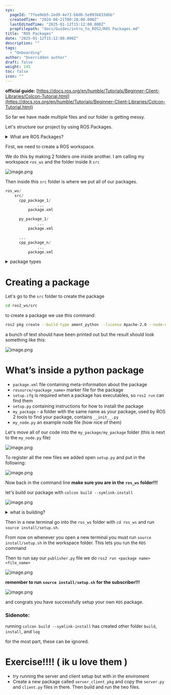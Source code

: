 ```yaml
---
sys:
  pageId: "7fea9eb5-2ed9-4e73-b6d6-5e093b833dbb"
  createdTime: "2024-08-21T00:28:00.000Z"
  lastEditedTime: "2025-01-12T15:12:00.000Z"
  propFilepath: "docs/Guides/intro_to_ROS2/ROS Packages.md"
title: "ROS Packages"
date: "2025-01-12T15:12:00.000Z"
description: ""
tags:
  - "Onboarding"
author: "Overridden author"
draft: false
weight: 145
toc: false
icon: ""
---
```


**official guide:** [https://docs.ros.org/en/humble/Tutorials/Beginner-Client-Libraries/Colcon-Tutorial.html](https://docs.ros.org/en/humble/Tutorials/Beginner-Client-Libraries/Colcon-Tutorial.html)

So far we have made multiple files and our folder is getting messy.

Let's structure our project by using ROS Packages.

<details>

<summary>What are ROS Packages?</summary>

ROS Packages are, as the name implies, packages of code that are highly sharable between ROS developers.

They consist of a folder, `package.xml` file, and source code

```python
      cpp_package_1/
		      ... imagine much code files here ..
          package.xml
```

</details>

First, we need to create a ROS workspace.

We do this by making 2 folders one inside another. I am calling my workspace `ros_ws` and the folder inside it `src`

![image.png](https://prod-files-secure.s3.us-west-2.amazonaws.com/d518164a-d88e-44d1-a4ee-3adb3bd8bce0/70706947-fd18-4537-a67b-e12946812d31/image.png?X-Amz-Algorithm=AWS4-HMAC-SHA256&X-Amz-Content-Sha256=UNSIGNED-PAYLOAD&X-Amz-Credential=ASIAZI2LB4664Z7KNK7I%2F20250525%2Fus-west-2%2Fs3%2Faws4_request&X-Amz-Date=20250525T181030Z&X-Amz-Expires=3600&X-Amz-Security-Token=IQoJb3JpZ2luX2VjEGgaCXVzLXdlc3QtMiJHMEUCIQDNIribPpWLHfhJ9tlSZ8MSl2csfgZVCR%2FzUUAGdF0DywIgIF%2Ba7i21SPnJ3vzRM5ULRxqkU3g57nvHF%2FxL941H5vAq%2FwMIMRAAGgw2Mzc0MjMxODM4MDUiDGxgwOSebDyIdY7p4ircA%2B9tn%2BhdR7ZxtN8%2BcFM1ccQrJtw96hTqJA8MQEYM5Gct0WpXk78DQqme%2BhPruF75ChA2rMK86c%2BRyVjTGw8xif89zL3Z%2F%2FpAGBL1Qa%2F9MZVzXr2xCkecQ2AD3IE1%2BOt14eN7m8jOJfIU5aGZSXlR8ySKAIuIL2D6kg3AfmoaA8kD1FAPtv82tjFjzb5W4AV5OtQ97gURf%2Fu0APNRVIehxvO7P0p9oAjZYDyYGePdAJhDi223XXC52ebs0ertB695qa%2B0jb1MAwf40LT74%2BAEU4FPD0rIL4PLB1BYtqYwiNg5XME9FiVcR%2FtiHlDyFyCLhT66elWodAYZeWf8J%2Ba6YfPaySgsoUMyDdFgr0FXYnn4iAqkDKqwWOPjLW0KqZyqWb1eUs2goBWLm%2F8PUA2owJS1poedvJikZwfg%2FIbC%2FuCX1xgcfSVRNInfDLO82e8yWRBSqa4OnGbwOlR5Ac1D4k1gAx8P3S%2Fl4Jwv%2BbFYwY23QLnTYYMg2MwGc4kddQ9sTZJqOA3Yc1BDtWX1Y9aLENXyrjwoWg7g2kgfhLlVhWWGKGL0zB97kZYRdP43ZB3yaxTSNVmJ8ceAeX%2B0MJ%2BlOg0dtrbqtLKIZh8YfcS%2Fs9K3h1JgoDcClIF2K25tMOL%2FzMEGOqUBhLtA28XH7Xos8IHS1WluXw8mW3UJtwLPzaqcovvnw%2FceQfwqejhn%2F%2BONOVvqzd47rlcNbhoBWIOqCYuvxkE%2BkARSCxrQlzKGIJcPoMgDTwdiD3QQz6q6UvrSX9Yo%2Bv%2Fhp4dOBy4lRMcbKxci0XWf49YdSDvYDuCQ8lDq0AJmYHVdRCgK8jFgA9KcFAHcE7w%2B7GouXlMDjJwxIpwUMofU7wiUCvL0&X-Amz-Signature=fb097121b29fce1f64c1e90f553916e9f76a188b165b855f10eb3b72dfdcd8db&X-Amz-SignedHeaders=host&x-id=GetObject)

Then inside this `src` folder is where we put all of our packages.

```python
ros_ws/
    src/
      cpp_package_1/
		      ...
          package.xml

      py_package_1/
		      ...
          package.xml

      ...
      cpp_package_n/
		      ...
          package.xml

```

<details>

<summary>package types</summary>

packages can be either `C++` or python.

the intern file structure is different for each but for this guide we will stick to creating python packages

</details>

# Creating a package

Let's go to the `src` folder to create the package

```bash
cd ros2_ws/src
```

to create a package we use this command:

```bash
ros2 pkg create --build-type ament_python --license Apache-2.0 --node-name my_node my_package
```

a bunch of text should have been printed out but the result should look something like this:

![image.png](https://prod-files-secure.s3.us-west-2.amazonaws.com/d518164a-d88e-44d1-a4ee-3adb3bd8bce0/e6cf1e3f-8512-4a3e-b131-079f800bf3e8/image.png?X-Amz-Algorithm=AWS4-HMAC-SHA256&X-Amz-Content-Sha256=UNSIGNED-PAYLOAD&X-Amz-Credential=ASIAZI2LB4664Z7KNK7I%2F20250525%2Fus-west-2%2Fs3%2Faws4_request&X-Amz-Date=20250525T181030Z&X-Amz-Expires=3600&X-Amz-Security-Token=IQoJb3JpZ2luX2VjEGgaCXVzLXdlc3QtMiJHMEUCIQDNIribPpWLHfhJ9tlSZ8MSl2csfgZVCR%2FzUUAGdF0DywIgIF%2Ba7i21SPnJ3vzRM5ULRxqkU3g57nvHF%2FxL941H5vAq%2FwMIMRAAGgw2Mzc0MjMxODM4MDUiDGxgwOSebDyIdY7p4ircA%2B9tn%2BhdR7ZxtN8%2BcFM1ccQrJtw96hTqJA8MQEYM5Gct0WpXk78DQqme%2BhPruF75ChA2rMK86c%2BRyVjTGw8xif89zL3Z%2F%2FpAGBL1Qa%2F9MZVzXr2xCkecQ2AD3IE1%2BOt14eN7m8jOJfIU5aGZSXlR8ySKAIuIL2D6kg3AfmoaA8kD1FAPtv82tjFjzb5W4AV5OtQ97gURf%2Fu0APNRVIehxvO7P0p9oAjZYDyYGePdAJhDi223XXC52ebs0ertB695qa%2B0jb1MAwf40LT74%2BAEU4FPD0rIL4PLB1BYtqYwiNg5XME9FiVcR%2FtiHlDyFyCLhT66elWodAYZeWf8J%2Ba6YfPaySgsoUMyDdFgr0FXYnn4iAqkDKqwWOPjLW0KqZyqWb1eUs2goBWLm%2F8PUA2owJS1poedvJikZwfg%2FIbC%2FuCX1xgcfSVRNInfDLO82e8yWRBSqa4OnGbwOlR5Ac1D4k1gAx8P3S%2Fl4Jwv%2BbFYwY23QLnTYYMg2MwGc4kddQ9sTZJqOA3Yc1BDtWX1Y9aLENXyrjwoWg7g2kgfhLlVhWWGKGL0zB97kZYRdP43ZB3yaxTSNVmJ8ceAeX%2B0MJ%2BlOg0dtrbqtLKIZh8YfcS%2Fs9K3h1JgoDcClIF2K25tMOL%2FzMEGOqUBhLtA28XH7Xos8IHS1WluXw8mW3UJtwLPzaqcovvnw%2FceQfwqejhn%2F%2BONOVvqzd47rlcNbhoBWIOqCYuvxkE%2BkARSCxrQlzKGIJcPoMgDTwdiD3QQz6q6UvrSX9Yo%2Bv%2Fhp4dOBy4lRMcbKxci0XWf49YdSDvYDuCQ8lDq0AJmYHVdRCgK8jFgA9KcFAHcE7w%2B7GouXlMDjJwxIpwUMofU7wiUCvL0&X-Amz-Signature=3eb6f2fc086cae51b152ac5412ca67a81f3d9802a02ca909a415370b367792be&X-Amz-SignedHeaders=host&x-id=GetObject)

# What’s inside a python package

- `package.xml` file containing meta-information about the package
- `resource/<package_name>` marker file for the package
- `setup.cfg` is required when a package has executables, so `ros2 run` can find them
- `setup.py` containing instructions for how to install the package
- `my_package` - a folder with the same name as your package, used by ROS 2 tools to find your package, contains `__init__.py`
- `my_node.py` an example node file (how nice of them)

Let's move all of our code into the `my_package/my_package` folder (this is next to the `my_node.py` file)

![image.png](https://prod-files-secure.s3.us-west-2.amazonaws.com/d518164a-d88e-44d1-a4ee-3adb3bd8bce0/9ce58f11-0da9-4d3e-b86d-506a9685d378/image.png?X-Amz-Algorithm=AWS4-HMAC-SHA256&X-Amz-Content-Sha256=UNSIGNED-PAYLOAD&X-Amz-Credential=ASIAZI2LB4664Z7KNK7I%2F20250525%2Fus-west-2%2Fs3%2Faws4_request&X-Amz-Date=20250525T181030Z&X-Amz-Expires=3600&X-Amz-Security-Token=IQoJb3JpZ2luX2VjEGgaCXVzLXdlc3QtMiJHMEUCIQDNIribPpWLHfhJ9tlSZ8MSl2csfgZVCR%2FzUUAGdF0DywIgIF%2Ba7i21SPnJ3vzRM5ULRxqkU3g57nvHF%2FxL941H5vAq%2FwMIMRAAGgw2Mzc0MjMxODM4MDUiDGxgwOSebDyIdY7p4ircA%2B9tn%2BhdR7ZxtN8%2BcFM1ccQrJtw96hTqJA8MQEYM5Gct0WpXk78DQqme%2BhPruF75ChA2rMK86c%2BRyVjTGw8xif89zL3Z%2F%2FpAGBL1Qa%2F9MZVzXr2xCkecQ2AD3IE1%2BOt14eN7m8jOJfIU5aGZSXlR8ySKAIuIL2D6kg3AfmoaA8kD1FAPtv82tjFjzb5W4AV5OtQ97gURf%2Fu0APNRVIehxvO7P0p9oAjZYDyYGePdAJhDi223XXC52ebs0ertB695qa%2B0jb1MAwf40LT74%2BAEU4FPD0rIL4PLB1BYtqYwiNg5XME9FiVcR%2FtiHlDyFyCLhT66elWodAYZeWf8J%2Ba6YfPaySgsoUMyDdFgr0FXYnn4iAqkDKqwWOPjLW0KqZyqWb1eUs2goBWLm%2F8PUA2owJS1poedvJikZwfg%2FIbC%2FuCX1xgcfSVRNInfDLO82e8yWRBSqa4OnGbwOlR5Ac1D4k1gAx8P3S%2Fl4Jwv%2BbFYwY23QLnTYYMg2MwGc4kddQ9sTZJqOA3Yc1BDtWX1Y9aLENXyrjwoWg7g2kgfhLlVhWWGKGL0zB97kZYRdP43ZB3yaxTSNVmJ8ceAeX%2B0MJ%2BlOg0dtrbqtLKIZh8YfcS%2Fs9K3h1JgoDcClIF2K25tMOL%2FzMEGOqUBhLtA28XH7Xos8IHS1WluXw8mW3UJtwLPzaqcovvnw%2FceQfwqejhn%2F%2BONOVvqzd47rlcNbhoBWIOqCYuvxkE%2BkARSCxrQlzKGIJcPoMgDTwdiD3QQz6q6UvrSX9Yo%2Bv%2Fhp4dOBy4lRMcbKxci0XWf49YdSDvYDuCQ8lDq0AJmYHVdRCgK8jFgA9KcFAHcE7w%2B7GouXlMDjJwxIpwUMofU7wiUCvL0&X-Amz-Signature=bee2cb561c36743ff193b53bc659cbe8e5fb2a61544375bf6868447a55c8c28d&X-Amz-SignedHeaders=host&x-id=GetObject)

To register all the new files we added open `setup.py` and put in the following:

![image.png](https://prod-files-secure.s3.us-west-2.amazonaws.com/d518164a-d88e-44d1-a4ee-3adb3bd8bce0/1cd7c262-4cae-4496-9d75-c178537d24a2/image.png?X-Amz-Algorithm=AWS4-HMAC-SHA256&X-Amz-Content-Sha256=UNSIGNED-PAYLOAD&X-Amz-Credential=ASIAZI2LB4664Z7KNK7I%2F20250525%2Fus-west-2%2Fs3%2Faws4_request&X-Amz-Date=20250525T181030Z&X-Amz-Expires=3600&X-Amz-Security-Token=IQoJb3JpZ2luX2VjEGgaCXVzLXdlc3QtMiJHMEUCIQDNIribPpWLHfhJ9tlSZ8MSl2csfgZVCR%2FzUUAGdF0DywIgIF%2Ba7i21SPnJ3vzRM5ULRxqkU3g57nvHF%2FxL941H5vAq%2FwMIMRAAGgw2Mzc0MjMxODM4MDUiDGxgwOSebDyIdY7p4ircA%2B9tn%2BhdR7ZxtN8%2BcFM1ccQrJtw96hTqJA8MQEYM5Gct0WpXk78DQqme%2BhPruF75ChA2rMK86c%2BRyVjTGw8xif89zL3Z%2F%2FpAGBL1Qa%2F9MZVzXr2xCkecQ2AD3IE1%2BOt14eN7m8jOJfIU5aGZSXlR8ySKAIuIL2D6kg3AfmoaA8kD1FAPtv82tjFjzb5W4AV5OtQ97gURf%2Fu0APNRVIehxvO7P0p9oAjZYDyYGePdAJhDi223XXC52ebs0ertB695qa%2B0jb1MAwf40LT74%2BAEU4FPD0rIL4PLB1BYtqYwiNg5XME9FiVcR%2FtiHlDyFyCLhT66elWodAYZeWf8J%2Ba6YfPaySgsoUMyDdFgr0FXYnn4iAqkDKqwWOPjLW0KqZyqWb1eUs2goBWLm%2F8PUA2owJS1poedvJikZwfg%2FIbC%2FuCX1xgcfSVRNInfDLO82e8yWRBSqa4OnGbwOlR5Ac1D4k1gAx8P3S%2Fl4Jwv%2BbFYwY23QLnTYYMg2MwGc4kddQ9sTZJqOA3Yc1BDtWX1Y9aLENXyrjwoWg7g2kgfhLlVhWWGKGL0zB97kZYRdP43ZB3yaxTSNVmJ8ceAeX%2B0MJ%2BlOg0dtrbqtLKIZh8YfcS%2Fs9K3h1JgoDcClIF2K25tMOL%2FzMEGOqUBhLtA28XH7Xos8IHS1WluXw8mW3UJtwLPzaqcovvnw%2FceQfwqejhn%2F%2BONOVvqzd47rlcNbhoBWIOqCYuvxkE%2BkARSCxrQlzKGIJcPoMgDTwdiD3QQz6q6UvrSX9Yo%2Bv%2Fhp4dOBy4lRMcbKxci0XWf49YdSDvYDuCQ8lDq0AJmYHVdRCgK8jFgA9KcFAHcE7w%2B7GouXlMDjJwxIpwUMofU7wiUCvL0&X-Amz-Signature=d73d619060273ef647185fd17504b98e6f5600d90bf36d84c96fa6e72dec1c72&X-Amz-SignedHeaders=host&x-id=GetObject)

Now back in the command line **make sure you are in the** **`ros_ws`** **folder!!!**

let's build our package with `colcon build --symlink-install`

![image.png](https://prod-files-secure.s3.us-west-2.amazonaws.com/d518164a-d88e-44d1-a4ee-3adb3bd8bce0/2f2a0d27-b173-48fd-b189-5f5c0ce65619/image.png?X-Amz-Algorithm=AWS4-HMAC-SHA256&X-Amz-Content-Sha256=UNSIGNED-PAYLOAD&X-Amz-Credential=ASIAZI2LB4664Z7KNK7I%2F20250525%2Fus-west-2%2Fs3%2Faws4_request&X-Amz-Date=20250525T181030Z&X-Amz-Expires=3600&X-Amz-Security-Token=IQoJb3JpZ2luX2VjEGgaCXVzLXdlc3QtMiJHMEUCIQDNIribPpWLHfhJ9tlSZ8MSl2csfgZVCR%2FzUUAGdF0DywIgIF%2Ba7i21SPnJ3vzRM5ULRxqkU3g57nvHF%2FxL941H5vAq%2FwMIMRAAGgw2Mzc0MjMxODM4MDUiDGxgwOSebDyIdY7p4ircA%2B9tn%2BhdR7ZxtN8%2BcFM1ccQrJtw96hTqJA8MQEYM5Gct0WpXk78DQqme%2BhPruF75ChA2rMK86c%2BRyVjTGw8xif89zL3Z%2F%2FpAGBL1Qa%2F9MZVzXr2xCkecQ2AD3IE1%2BOt14eN7m8jOJfIU5aGZSXlR8ySKAIuIL2D6kg3AfmoaA8kD1FAPtv82tjFjzb5W4AV5OtQ97gURf%2Fu0APNRVIehxvO7P0p9oAjZYDyYGePdAJhDi223XXC52ebs0ertB695qa%2B0jb1MAwf40LT74%2BAEU4FPD0rIL4PLB1BYtqYwiNg5XME9FiVcR%2FtiHlDyFyCLhT66elWodAYZeWf8J%2Ba6YfPaySgsoUMyDdFgr0FXYnn4iAqkDKqwWOPjLW0KqZyqWb1eUs2goBWLm%2F8PUA2owJS1poedvJikZwfg%2FIbC%2FuCX1xgcfSVRNInfDLO82e8yWRBSqa4OnGbwOlR5Ac1D4k1gAx8P3S%2Fl4Jwv%2BbFYwY23QLnTYYMg2MwGc4kddQ9sTZJqOA3Yc1BDtWX1Y9aLENXyrjwoWg7g2kgfhLlVhWWGKGL0zB97kZYRdP43ZB3yaxTSNVmJ8ceAeX%2B0MJ%2BlOg0dtrbqtLKIZh8YfcS%2Fs9K3h1JgoDcClIF2K25tMOL%2FzMEGOqUBhLtA28XH7Xos8IHS1WluXw8mW3UJtwLPzaqcovvnw%2FceQfwqejhn%2F%2BONOVvqzd47rlcNbhoBWIOqCYuvxkE%2BkARSCxrQlzKGIJcPoMgDTwdiD3QQz6q6UvrSX9Yo%2Bv%2Fhp4dOBy4lRMcbKxci0XWf49YdSDvYDuCQ8lDq0AJmYHVdRCgK8jFgA9KcFAHcE7w%2B7GouXlMDjJwxIpwUMofU7wiUCvL0&X-Amz-Signature=346dffcafbcd3c6416068b5c1afdeab88ec532188895ff0bcf6aa2fe3f2997f8&X-Amz-SignedHeaders=host&x-id=GetObject)

<details>

<summary>what is building?</summary>

if you are a CS major at Rose-Hulman you will learn the answer to this in CSSE132

but TLDR; is it combines all the code files into one program that can be run easily 

</details>

Then in a new terminal go into the `ros_ws` folder with `cd ros_ws` and run `source install/setup.sh`. 

From now on whenever you open a new terminal you must run `source install/setup.sh` in the workspace folder. This lets you run the `ROS` command

Then to run say our `publisher.py` file we do `ros2 run <package name> <file_name>`

![image.png](https://prod-files-secure.s3.us-west-2.amazonaws.com/d518164a-d88e-44d1-a4ee-3adb3bd8bce0/4f4b1219-3a44-4632-aa0a-ce3471699f59/image.png?X-Amz-Algorithm=AWS4-HMAC-SHA256&X-Amz-Content-Sha256=UNSIGNED-PAYLOAD&X-Amz-Credential=ASIAZI2LB4664Z7KNK7I%2F20250525%2Fus-west-2%2Fs3%2Faws4_request&X-Amz-Date=20250525T181031Z&X-Amz-Expires=3600&X-Amz-Security-Token=IQoJb3JpZ2luX2VjEGgaCXVzLXdlc3QtMiJHMEUCIQDNIribPpWLHfhJ9tlSZ8MSl2csfgZVCR%2FzUUAGdF0DywIgIF%2Ba7i21SPnJ3vzRM5ULRxqkU3g57nvHF%2FxL941H5vAq%2FwMIMRAAGgw2Mzc0MjMxODM4MDUiDGxgwOSebDyIdY7p4ircA%2B9tn%2BhdR7ZxtN8%2BcFM1ccQrJtw96hTqJA8MQEYM5Gct0WpXk78DQqme%2BhPruF75ChA2rMK86c%2BRyVjTGw8xif89zL3Z%2F%2FpAGBL1Qa%2F9MZVzXr2xCkecQ2AD3IE1%2BOt14eN7m8jOJfIU5aGZSXlR8ySKAIuIL2D6kg3AfmoaA8kD1FAPtv82tjFjzb5W4AV5OtQ97gURf%2Fu0APNRVIehxvO7P0p9oAjZYDyYGePdAJhDi223XXC52ebs0ertB695qa%2B0jb1MAwf40LT74%2BAEU4FPD0rIL4PLB1BYtqYwiNg5XME9FiVcR%2FtiHlDyFyCLhT66elWodAYZeWf8J%2Ba6YfPaySgsoUMyDdFgr0FXYnn4iAqkDKqwWOPjLW0KqZyqWb1eUs2goBWLm%2F8PUA2owJS1poedvJikZwfg%2FIbC%2FuCX1xgcfSVRNInfDLO82e8yWRBSqa4OnGbwOlR5Ac1D4k1gAx8P3S%2Fl4Jwv%2BbFYwY23QLnTYYMg2MwGc4kddQ9sTZJqOA3Yc1BDtWX1Y9aLENXyrjwoWg7g2kgfhLlVhWWGKGL0zB97kZYRdP43ZB3yaxTSNVmJ8ceAeX%2B0MJ%2BlOg0dtrbqtLKIZh8YfcS%2Fs9K3h1JgoDcClIF2K25tMOL%2FzMEGOqUBhLtA28XH7Xos8IHS1WluXw8mW3UJtwLPzaqcovvnw%2FceQfwqejhn%2F%2BONOVvqzd47rlcNbhoBWIOqCYuvxkE%2BkARSCxrQlzKGIJcPoMgDTwdiD3QQz6q6UvrSX9Yo%2Bv%2Fhp4dOBy4lRMcbKxci0XWf49YdSDvYDuCQ8lDq0AJmYHVdRCgK8jFgA9KcFAHcE7w%2B7GouXlMDjJwxIpwUMofU7wiUCvL0&X-Amz-Signature=e7cece71acf8684e83aa7ca5c717a1ac9ba30add38aab5781ef7c410f4ef0f64&X-Amz-SignedHeaders=host&x-id=GetObject)

**remember to run** **`source install/setup.sh`** **for the subscriber!!!**

![image.png](https://prod-files-secure.s3.us-west-2.amazonaws.com/d518164a-d88e-44d1-a4ee-3adb3bd8bce0/02121119-dad4-49ec-8356-c956108b4243/image.png?X-Amz-Algorithm=AWS4-HMAC-SHA256&X-Amz-Content-Sha256=UNSIGNED-PAYLOAD&X-Amz-Credential=ASIAZI2LB4664Z7KNK7I%2F20250525%2Fus-west-2%2Fs3%2Faws4_request&X-Amz-Date=20250525T181031Z&X-Amz-Expires=3600&X-Amz-Security-Token=IQoJb3JpZ2luX2VjEGgaCXVzLXdlc3QtMiJHMEUCIQDNIribPpWLHfhJ9tlSZ8MSl2csfgZVCR%2FzUUAGdF0DywIgIF%2Ba7i21SPnJ3vzRM5ULRxqkU3g57nvHF%2FxL941H5vAq%2FwMIMRAAGgw2Mzc0MjMxODM4MDUiDGxgwOSebDyIdY7p4ircA%2B9tn%2BhdR7ZxtN8%2BcFM1ccQrJtw96hTqJA8MQEYM5Gct0WpXk78DQqme%2BhPruF75ChA2rMK86c%2BRyVjTGw8xif89zL3Z%2F%2FpAGBL1Qa%2F9MZVzXr2xCkecQ2AD3IE1%2BOt14eN7m8jOJfIU5aGZSXlR8ySKAIuIL2D6kg3AfmoaA8kD1FAPtv82tjFjzb5W4AV5OtQ97gURf%2Fu0APNRVIehxvO7P0p9oAjZYDyYGePdAJhDi223XXC52ebs0ertB695qa%2B0jb1MAwf40LT74%2BAEU4FPD0rIL4PLB1BYtqYwiNg5XME9FiVcR%2FtiHlDyFyCLhT66elWodAYZeWf8J%2Ba6YfPaySgsoUMyDdFgr0FXYnn4iAqkDKqwWOPjLW0KqZyqWb1eUs2goBWLm%2F8PUA2owJS1poedvJikZwfg%2FIbC%2FuCX1xgcfSVRNInfDLO82e8yWRBSqa4OnGbwOlR5Ac1D4k1gAx8P3S%2Fl4Jwv%2BbFYwY23QLnTYYMg2MwGc4kddQ9sTZJqOA3Yc1BDtWX1Y9aLENXyrjwoWg7g2kgfhLlVhWWGKGL0zB97kZYRdP43ZB3yaxTSNVmJ8ceAeX%2B0MJ%2BlOg0dtrbqtLKIZh8YfcS%2Fs9K3h1JgoDcClIF2K25tMOL%2FzMEGOqUBhLtA28XH7Xos8IHS1WluXw8mW3UJtwLPzaqcovvnw%2FceQfwqejhn%2F%2BONOVvqzd47rlcNbhoBWIOqCYuvxkE%2BkARSCxrQlzKGIJcPoMgDTwdiD3QQz6q6UvrSX9Yo%2Bv%2Fhp4dOBy4lRMcbKxci0XWf49YdSDvYDuCQ8lDq0AJmYHVdRCgK8jFgA9KcFAHcE7w%2B7GouXlMDjJwxIpwUMofU7wiUCvL0&X-Amz-Signature=e54b272b541e60f97e412ab3b7585efcb4a5907397e8f3759421acb60e5b212b&X-Amz-SignedHeaders=host&x-id=GetObject)

and congrats you have successfully setup your own `ROS` package.

### Sidenote:

running `colcon build --symlink-install` has created other folder `build`, `install`, and `log`

for the most part, these can be ignored.

# Exercise!!!! ( ik u love them )

- try running the server and client setup but with in the enviroment
- Create a new package called `server_client_pkg` and copy the `server.py` and `client.py` files in there. Then build and run the two files.
